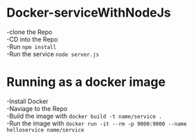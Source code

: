 # Docker-serviceWithNodeJs

-clone the Repo<br/>
-CD into the Repo <br/>
-Run `npm install` <br/>
-Run  the service  `node server.js` <br/>


# Running as a docker image 

-Install Docker <br/>
-Naviage to the Repo <br/>
-Build the image with `docker build -t name/service .`<br/>
-Run the image with `docker run -it --rm -p 9000:9000 --name helloservice name/service` <br/>

